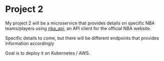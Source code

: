 # Project 2 

My project 2 will be a microservice that provides details on specific NBA teams/players using [nba_api](https://github.com/swar/nba_api), an API client for the official NBA website. 

Specific details to come, but there will be different endpoints that provides information accordingly

Goal is to deploy it on Kubernetes / AWS. 